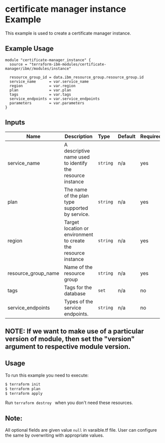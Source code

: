 # certificate manager instance Example

This example is used to create a certificate manager instance.

## Example Usage
```
module "certificate-manager_instance" {
  source = "terraform-ibm-modules/certificate-manager/ibm//modules/instance"

  resource_group_id = data.ibm_resource_group.resource_group.id
  service_name      = var.service_name
  region            = var.region
  plan              = var.plan
  tags              = var.tags
  service_endpoints = var.service_endpoints
  parameters        = var.parameters
}

```

<!-- BEGINNING OF PRE-COMMIT-TERRAFORM DOCS HOOK -->
## Inputs

| Name                | Description                                                    | Type   |Default  |Required |
|---------------------|----------------------------------------------------------------|:-------|:--------|:--------|
| service_name        | A descriptive name used to identify the resource instance      |`string`| n/a     | yes     |
| plan                | The name of the plan type supported by service.                |`string`| n/a     | yes     |
| region              | Target location or environment to create the resource instance |`string`| n/a     | yes     |
| resource\_group_name| Name of the resource group                                     |`string`| n/a     | yes     |
| tags                | Tags for the database                                          |`set`   | n/a     | no      |
| service_endpoints   | Types of the service endpoints.                                |`string`| n/a     | no      |

<!-- END OF PRE-COMMIT-TERRAFORM DOCS HOOK -->

## NOTE: If we want to make use of a particular version of module, then set the "version" argument to respective module version.

## Usage

To run this example you need to execute:

```bash
$ terraform init
$ terraform plan 
$ terraform apply
```

Run `terraform destroy ` when you don't need these resources.

 ## Note:
 All optional fields are given value `null` in varaible.tf file. User can configure the same by overwriting with appropriate values.